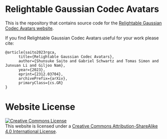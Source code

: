 # Relightable Gaussian Codec Avatars

This is the repository that contains source code for the [Relightable Gaussian Codec Avatars website](https://shunsukesaito.github.io/rgca).

If you find Relightable Gaussian Codec Avatars useful for your work please cite:
```
@article{saito2023rgca,
      title={Relightable Gaussian Codec Avatars}, 
      author={Shunsuke Saito and Gabriel Schwartz and Tomas Simon and Junxuan Li and Giljoo Nam},
      year={2023},
      eprint={2312.03704},
      archivePrefix={arXiv},
      primaryClass={cs.GR}
}
```

# Website License
<a rel="license" href="http://creativecommons.org/licenses/by-sa/4.0/"><img alt="Creative Commons License" style="border-width:0" src="https://i.creativecommons.org/l/by-sa/4.0/88x31.png" /></a><br />This website is licensed under a <a rel="license" href="http://creativecommons.org/licenses/by-sa/4.0/">Creative Commons Attribution-ShareAlike 4.0 International License</a>.
